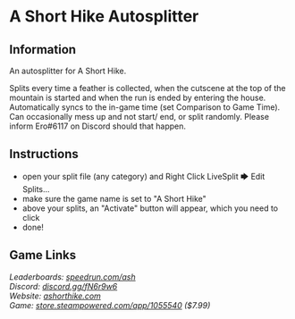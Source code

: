 # A Short Hike Autosplitter
## Information
An autosplitter for A Short Hike.

Splits every time a feather is collected, when the cutscene at the top of the mountain is started and when the run is ended by entering the house. Automatically syncs to the in-game time (set Comparison to Game Time).  
Can occasionally mess up and not start/ end, or split randomly. Please inform Ero#6117 on Discord should that happen.
## Instructions
* open your split file (any category) and Right Click LiveSplit 🡆 Edit Splits...
* make sure the game name is set to "A Short Hike"
* above your splits, an "Activate" button will appear, which you need to click
* done!
## Game Links
*Leaderboards: [speedrun.com/ash](https://speedrun.com/ash)*  
*Discord: [discord.gg/fN6r9w6](https://discord.gg/fN6r9w6)*  
*Website: [ashorthike.com](http://ashorthike.com)*  
*Game: [store.steampowered.com/app/1055540](https://store.steampowered.com/app/1055540) ($7.99)*
